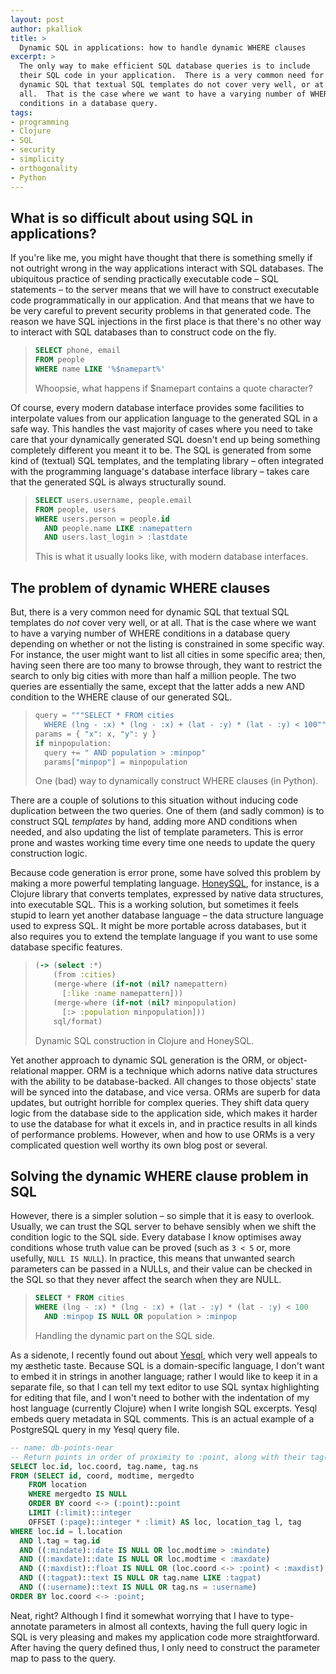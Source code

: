 ```yaml
---
layout: post
author: pkalliok
title: >
  Dynamic SQL in applications: how to handle dynamic WHERE clauses
excerpt: >
  The only way to make efficient SQL database queries is to include
  their SQL code in your application.  There is a very common need for
  dynamic SQL that textual SQL templates do not cover very well, or at
  all.  That is the case where we want to have a varying number of WHERE
  conditions in a database query.
tags:
- programming
- Clojure
- SQL
- security
- simplicity
- orthogonality
- Python
---
```


## What is so difficult about using SQL in applications?

If you're like me, you might have thought that there is something smelly
if not outright wrong in the way applications interact with SQL
databases.  The ubiquitous practice of sending practically executable
code &ndash; SQL statements &ndash; to the server means that we will
have to construct executable code programmatically in our application.
And that means that we have to be very careful to prevent security
problems in that generated code.  The reason we have SQL injections in
the first place is that there's no other way to interact with SQL
databases than to construct code on the fly.

> ```sql
> SELECT phone, email
> FROM people
> WHERE name LIKE '%$namepart%'
> ```
> Whoopsie, what happens if $namepart contains a quote character?

Of course, every modern database interface provides some facilities to
interpolate values from our application language to the generated SQL in
a safe way.  This handles the vast majority of cases where you need to
take care that your dynamically generated SQL doesn't end up being
something completely different you meant it to be.  The SQL is generated
from some kind of (textual) SQL templates, and the templating library
&ndash; often integrated with the programming language's database
interface library &ndash; takes care that the generated SQL is always
structurally sound.

> ```sql
> SELECT users.username, people.email
> FROM people, users
> WHERE users.person = people.id
>   AND people.name LIKE :namepattern
>   AND users.last_login > :lastdate
> ```
> This is what it usually looks like, with modern database interfaces.

## The problem of dynamic WHERE clauses

But, there is a very common need for dynamic SQL that textual SQL
templates do *not* cover very well, or at all.  That is the case where
we want to have a varying number of WHERE conditions in a database query
depending on whether or not the listing is constrained in some specific
way.  For instance, the user might want to list all cities in some specific
area; then, having seen there are too many to browse through, they want
to restrict the search to only big cities with more than half a million
people.  The two queries are essentially the same, except that the
latter adds a new AND condition to the WHERE clause of our generated
SQL.

> ```python
> query = """SELECT * FROM cities
> 	WHERE (lng - :x) * (lng - :x) + (lat - :y) * (lat - :y) < 100"""
> params = { "x": x, "y": y }
> if minpopulation:
>   query += " AND population > :minpop"
>   params["minpop"] = minpopulation
> ```
> One (bad) way to dynamically construct WHERE clauses (in Python).

There are a couple of solutions to this situation without inducing code
duplication between the two queries.  One of them (and sadly common) is
to construct SQL *templates* by hand, adding more AND conditions when
needed, and also updating the list of template parameters.  This is
error prone and wastes working time every time one needs to update the
query construction logic.

Because code generation is error prone, some have solved this problem by
making a more powerful templating language.
[HoneySQL](https://github.com/jkk/honeysql), for instance, is a Clojure
library that converts templates, expressed by native data structures,
into executable SQL.  This is a working solution, but sometimes it feels
stupid to learn yet another database language &ndash; the data structure
language used to express SQL.  It might be more portable across
databases, but it also requires you to extend the template language if
you want to use some database specific features.

> ```clojure
> (-> (select :*)
>     (from :cities)
>     (merge-where (if-not (nil? namepattern)
>       [:like :name namepattern]))
>     (merge-where (if-not (nil? minpopulation)
>       [:> :population minpopulation]))
>     sql/format)
> ```
> Dynamic SQL construction in Clojure and HoneySQL.

Yet another approach to dynamic SQL generation is the ORM, or
object-relational mapper.  ORM is a technique which adorns native data
structures with the ability to be database-backed.  All changes to those
objects' state will be synced into the database, and vice versa.  ORMs
are superb for data updates, but outright horrible for complex queries.
They shift data query logic from the database side to the application
side, which makes it harder to use the database for what it excels in,
and in practice results in all kinds of performance problems.  However,
when and how to use ORMs is a very complicated question well worthy its
own blog post or several.

## Solving the dynamic WHERE clause problem in SQL

However, there is a simpler solution &ndash; so simple that it is easy
to overlook.  Usually, we can trust the SQL server to behave sensibly
when we shift the condition logic to the SQL side.  Every database I
know optimises away conditions whose truth value can be proved (such as
``3 < 5`` or, more usefully, ``NULL IS NULL``).  In practice, this means
that unwanted search parameters can be passed in a NULLs, and their
value can be checked in the SQL so that they never affect the search
when they are NULL.

> ```sql
> SELECT * FROM cities
> WHERE (lng - :x) * (lng - :x) + (lat - :y) * (lat - :y) < 100
>   AND :minpop IS NULL OR population > :minpop
> ```
> Handling the dynamic part on the SQL side.

As a sidenote, I recently found out about
[Yesql](https://github.com/krisajenkins/yesql), which very well appeals
to my &aelig;sthetic taste.  Because SQL is a domain-specific language,
I don't want to embed it in strings in another language; rather I would
like to keep it in a separate file, so that I can tell my text editor to
use SQL syntax highlighting for editing that file, and I won't need to
bother with the indentation of my host language (currently Clojure) when
I write longish SQL excerpts.  Yesql embeds query metadata in SQL
comments.  This is an actual example of a PostgreSQL query in my Yesql
query file.

```sql
-- name: db-points-near
-- Return points in order of proximity to :point, along with their tag(s).
SELECT loc.id, loc.coord, tag.name, tag.ns
FROM (SELECT id, coord, modtime, mergedto
	FROM location
	WHERE mergedto IS NULL
	ORDER BY coord <-> (:point)::point
	LIMIT (:limit)::integer
	OFFSET (:page)::integer * :limit) AS loc, location_tag l, tag
WHERE loc.id = l.location
  AND l.tag = tag.id
  AND ((:mindate)::date IS NULL OR loc.modtime > :mindate)
  AND ((:maxdate)::date IS NULL OR loc.modtime < :maxdate)
  AND ((:maxdist)::float IS NULL OR (loc.coord <-> :point) < :maxdist)
  AND ((:tagpat)::text IS NULL OR tag.name LIKE :tagpat)
  AND ((:username)::text IS NULL OR tag.ns = :username)
ORDER BY loc.coord <-> :point;
```

Neat, right?  Although I find it somewhat worrying that I have to
type-annotate parameters in almost all contexts, having the full query
logic in SQL is very pleasing and makes my application code more
straightforward.  After having the query defined thus, I only need to
construct the parameter map to pass to the query.

